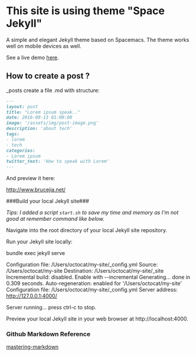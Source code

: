 # This site is using theme "Space Jekyll"

A simple and elegant Jekyll theme based on Spacemacs. The theme works well on mobile devices as well.

See a live demo [here](https://victorvoid.github.io/space-jekyll-template/).

## How to create a post ? 

_posts create a file .md with structure:

```md
---
layout: post
title: "Lorem ipsum speak.."
date: 2016-09-13 01:00:00
image: '/assets/img/post-image.png'
description: 'about tech'
tags:
- lorem
- tech 
categories:
- Lorem ipsum
twitter_text: 'How to speak with Lorem'
---
```

And preview it here:

http://www.brucejia.net/


###Build your local Jekyll site###

*Tips: I added a script `start.sh` to save my time and memory as I'm not good at remember command like below.*


Navigate into the root directory of your local Jekyll site repository.

Run your Jekyll site locally:

bundle exec jekyll serve

Configuration file: /Users/octocat/my-site/_config.yml
           Source: /Users/octocat/my-site
      Destination: /Users/octocat/my-site/_site
Incremental build: disabled. Enable with --incremental
     Generating...
                   done in 0.309 seconds.
Auto-regeneration: enabled for '/Users/octocat/my-site'
Configuration file: /Users/octocat/my-site/_config.yml
   Server address: http://127.0.0.1:4000/
 
 Server running... press ctrl-c to stop.

Preview your local Jekyll site in your web browser at http://localhost:4000.

### Github Markdown Reference ###
[mastering-markdown](https://guides.github.com/features/mastering-markdown/)
